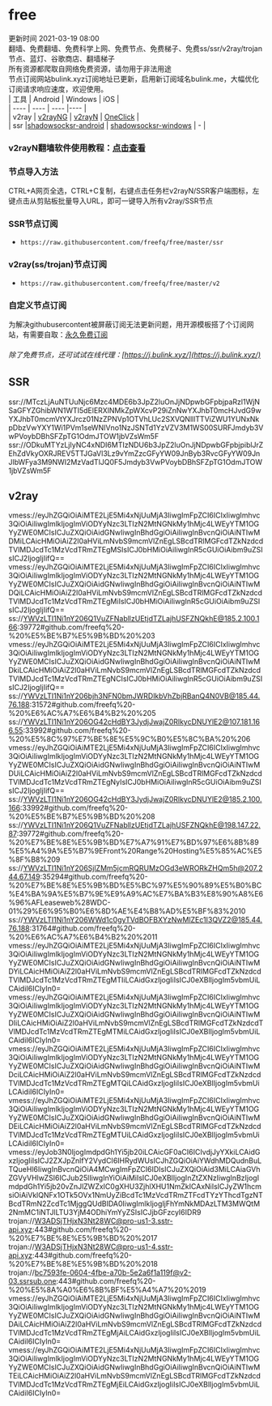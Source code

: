 # free  
更新时间 2021-03-19 08:00  
翻墙、免费翻墙、免费科学上网、免费节点、免费梯子、免费ss/ssr/v2ray/trojan节点、蓝灯、谷歌商店、翻墙梯子  
所有资源都爬取自网络免费资源，请勿用于非法用途  
节点订阅网站bulink.xyz订阅地址已更新，启用新订阅域名bulink.me，大幅优化订阅请求响应速度，欢迎使用。  
|  工具  | Android  | Windows  | iOS  |  
|  ----  | ----   | ----  |----  |  
| v2ray  | [v2rayNG](https://github.com/2dust/v2rayNG/releases/download/1.4.12/v2rayNG_1.4.12_arm64-v8a.apk) | [v2rayN](https://github.com/2dust/v2rayN/releases/download/3.27/v2rayN-Core.zip) | [OneClick](https://oneclick.earth/) |  
| ssr  |[shadowsocksr-android](https://github.com/shadowsocksrr/shadowsocksr-android/releases/download/3.5.4/shadowsocksr-android-3.5.4.apk) | [shadowsocksr-windows](https://github.com/shadowsocksr-backup/shadowsocksr-csharp/releases/download/4.7.0/ShadowsocksR-4.7.0-win.7z) | - |  
### v2rayN翻墙软件使用教程：[点击查看](https://github.com/freefq/tutorials)  
### 节点导入方法  
CTRL+A网页全选，CTRL+C复制，右键点击任务栏v2rayN/SSR客户端图标，左键点击从剪贴板批量导入URL，即可一键导入所有v2ray/SSR节点  
### SSR节点订阅  
- `https://raw.githubusercontent.com/freefq/free/master/ssr`  
### v2ray(ss/trojan)节点订阅  
- `https://raw.githubusercontent.com/freefq/free/master/v2`  
### 自定义节点订阅  
为解决githubusercontent被屏蔽订阅无法更新问题，用开源模板搭了个订阅网站，有需要自取：[永久免费订阅](https://bulink.xyz)  
###### 除了免费节点，还可试试在线代理：[https://j.bulink.xyz/](https://j.bulink.xyz/)  
## SSR  
ssr://MTczLjAuNTUuNjc6Mzc4MDE6b3JpZ2luOnJjNDpwbGFpbjpaRzl1WjNSaGFYZGhibWN1WTI5dElERXlNMkZpWXcvP29iZnNwYXJhbT0mcHJvdG9wYXJhbT0mcmVtYXJrcz01NzZPNVp1OTVhLUc2SXVQNlllTTViZWU1YUNxNkpDbzVwYXY1Wi1PVm1seWNIVno1NzJSNTd1YzVZV3M1WS00SURFJmdyb3VwPVoybDBhSFZpTG1OdmJTOW1jbVZsWm5F  
ssr://ODkuMTYzLjIyNC4xNDI6MTIzNDU6b3JpZ2luOnJjNDpwbGFpbjpiblJrZEhZdVkyOXRJREV5TTJGaVl3Lz9vYmZzcGFyYW09JnByb3RvcGFyYW09JnJlbWFya3M9NWI2MzVadTlJQ0F5Jmdyb3VwPVoybDBhSFZpTG1OdmJTOW1jbVZsWm5F  
## v2ray  
vmess://eyJhZGQiOiAiMTE2LjE5Mi4xNjUuMjA3IiwgImFpZCI6ICIxIiwgImhvc3QiOiAiIiwgImlkIjogImViODYyNzc3LTIzN2MtNGNkMy1hMjc4LWEyYTM1OGYyZWE0MCIsICJuZXQiOiAidGNwIiwgInBhdGgiOiAiIiwgInBvcnQiOiAiNTIwMDMiLCAicHMiOiAiZ2l0aHViLmNvbS9mcmVlZnEgLSBcdTRlMGFcdTZkNzdcdTVlMDJcdTc1MzVcdTRmZTEgMSIsICJ0bHMiOiAiIiwgInR5cGUiOiAibm9uZSIsICJ2IjogIjIifQ==  
vmess://eyJhZGQiOiAiMTE2LjE5Mi4xNjUuMjA3IiwgImFpZCI6ICIxIiwgImhvc3QiOiAiIiwgImlkIjogImViODYyNzc3LTIzN2MtNGNkMy1hMjc4LWEyYTM1OGYyZWE0MCIsICJuZXQiOiAidGNwIiwgInBhdGgiOiAiIiwgInBvcnQiOiAiNTIwMDQiLCAicHMiOiAiZ2l0aHViLmNvbS9mcmVlZnEgLSBcdTRlMGFcdTZkNzdcdTVlMDJcdTc1MzVcdTRmZTEgMiIsICJ0bHMiOiAiIiwgInR5cGUiOiAibm9uZSIsICJ2IjogIjIifQ==  
ss://YWVzLTI1Ni1nY206Q1VuZFNabllzUEtjdTZLajhUSFZNQkhE@185.2.100.166:39772#github.com/freefq%20-%20%E5%BE%B7%E5%9B%BD%20%203  
vmess://eyJhZGQiOiAiMTE2LjE5Mi4xNjUuMjA3IiwgImFpZCI6ICIxIiwgImhvc3QiOiAiIiwgImlkIjogImViODYyNzc3LTIzN2MtNGNkMy1hMjc4LWEyYTM1OGYyZWE0MCIsICJuZXQiOiAidGNwIiwgInBhdGgiOiAiIiwgInBvcnQiOiAiNTIwMDkiLCAicHMiOiAiZ2l0aHViLmNvbS9mcmVlZnEgLSBcdTRlMGFcdTZkNzdcdTVlMDJcdTc1MzVcdTRmZTEgNCIsICJ0bHMiOiAiIiwgInR5cGUiOiAibm9uZSIsICJ2IjogIjIifQ==  
ss://YWVzLTI1Ni1nY206bjh3NFN0bmJWRDlkbVhZbjRBanQ4N0VB@185.44.76.188:31572#github.com/freefq%20-%20%E6%AC%A7%E6%B4%B2%20%205  
ss://YWVzLTI1Ni1nY206OG42cHdBY3JydjJwajZ0RlkycDNUYlE2@107.181.166.55:33992#github.com/freefq%20-%20%E5%8C%97%E7%BE%8E%E5%9C%B0%E5%8C%BA%20%206  
vmess://eyJhZGQiOiAiMTE2LjE5Mi4xNjUuMjA3IiwgImFpZCI6ICIxIiwgImhvc3QiOiAiIiwgImlkIjogImViODYyNzc3LTIzN2MtNGNkMy1hMjc4LWEyYTM1OGYyZWE0MCIsICJuZXQiOiAidGNwIiwgInBhdGgiOiAiIiwgInBvcnQiOiAiNTIwMDUiLCAicHMiOiAiZ2l0aHViLmNvbS9mcmVlZnEgLSBcdTRlMGFcdTZkNzdcdTVlMDJcdTc1MzVcdTRmZTEgNyIsICJ0bHMiOiAiIiwgInR5cGUiOiAibm9uZSIsICJ2IjogIjIifQ==  
ss://YWVzLTI1Ni1nY206OG42cHdBY3JydjJwajZ0RlkycDNUYlE2@185.2.100.166:33992#github.com/freefq%20-%20%E5%BE%B7%E5%9B%BD%20%208  
ss://YWVzLTI1Ni1nY206Q1VuZFNabllzUEtjdTZLajhUSFZNQkhE@198.147.22.87:39772#github.com/freefq%20-%20%E7%BE%8E%E5%9B%BD%E7%A7%91%E7%BD%97%E6%8B%89%E5%A4%9A%E5%B7%9EFront%20Range%20Hosting%E5%85%AC%E5%8F%B8%209  
ss://YWVzLTI1Ni1nY206SjlZMm5jcmRQRUMzOGd3eWRORkZHQm5h@207.244.67.149:35294#github.com/freefq%20-%20%E7%BE%8E%E5%9B%BD%E5%BC%97%E5%90%89%E5%B0%BC%E4%BA%9A%E5%B7%9E%E9%A9%AC%E7%BA%B3%E8%90%A8%E6%96%AFLeaseweb%28WDC-01%29%E6%95%B0%E6%8D%AE%E4%B8%AD%E5%BF%83%2010  
ss://YWVzLTI1Ni1nY206WWd1c0gyTVdBOFBXYzNwMlZEc1I3QVZ2@185.44.76.188:31764#github.com/freefq%20-%20%E6%AC%A7%E6%B4%B2%20%2011  
vmess://eyJhZGQiOiAiMTE2LjE5Mi4xNjUuMjA3IiwgImFpZCI6ICIxIiwgImhvc3QiOiAiIiwgImlkIjogImViODYyNzc3LTIzN2MtNGNkMy1hMjc4LWEyYTM1OGYyZWE0MCIsICJuZXQiOiAidGNwIiwgInBhdGgiOiAiIiwgInBvcnQiOiAiNTIwMDYiLCAicHMiOiAiZ2l0aHViLmNvbS9mcmVlZnEgLSBcdTRlMGFcdTZkNzdcdTVlMDJcdTc1MzVcdTRmZTEgMTIiLCAidGxzIjogIiIsICJ0eXBlIjogIm5vbmUiLCAidiI6ICIyIn0=  
vmess://eyJhZGQiOiAiMTE2LjE5Mi4xNjUuMjA3IiwgImFpZCI6ICIxIiwgImhvc3QiOiAiIiwgImlkIjogImViODYyNzc3LTIzN2MtNGNkMy1hMjc4LWEyYTM1OGYyZWE0MCIsICJuZXQiOiAidGNwIiwgInBhdGgiOiAiIiwgInBvcnQiOiAiNTIwMDIiLCAicHMiOiAiZ2l0aHViLmNvbS9mcmVlZnEgLSBcdTRlMGFcdTZkNzdcdTVlMDJcdTc1MzVcdTRmZTEgMTMiLCAidGxzIjogIiIsICJ0eXBlIjogIm5vbmUiLCAidiI6ICIyIn0=  
vmess://eyJhZGQiOiAiMTE2LjE5Mi4xNjUuMjA3IiwgImFpZCI6ICIxIiwgImhvc3QiOiAiIiwgImlkIjogImViODYyNzc3LTIzN2MtNGNkMy1hMjc4LWEyYTM1OGYyZWE0MCIsICJuZXQiOiAidGNwIiwgInBhdGgiOiAiIiwgInBvcnQiOiAiNTIwMDciLCAicHMiOiAiZ2l0aHViLmNvbS9mcmVlZnEgLSBcdTRlMGFcdTZkNzdcdTVlMDJcdTc1MzVcdTRmZTEgMTQiLCAidGxzIjogIiIsICJ0eXBlIjogIm5vbmUiLCAidiI6ICIyIn0=  
vmess://eyJhZGQiOiAiMTE2LjE5Mi4xNjUuMjA3IiwgImFpZCI6ICIxIiwgImhvc3QiOiAiIiwgImlkIjogImViODYyNzc3LTIzN2MtNGNkMy1hMjc4LWEyYTM1OGYyZWE0MCIsICJuZXQiOiAidGNwIiwgInBhdGgiOiAiIiwgInBvcnQiOiAiNTIwMDEiLCAicHMiOiAiZ2l0aHViLmNvbS9mcmVlZnEgLSBcdTRlMGFcdTZkNzdcdTVlMDJcdTc1MzVcdTRmZTEgMTUiLCAidGxzIjogIiIsICJ0eXBlIjogIm5vbmUiLCAidiI6ICIyIn0=  
vmess://eyJob3N0IjogImdpdGh1Yi5jb20iLCAicGF0aCI6ICIvdjJyYXkiLCAidGxzIjogIiIsICJ2ZXJpZnlfY2VydCI6IHRydWUsICJhZGQiOiAiYWdhMDQudnBuLTQueHl6IiwgInBvcnQiOiA4MCwgImFpZCI6IDIsICJuZXQiOiAid3MiLCAiaGVhZGVyVHlwZSI6ICJub25lIiwgInYiOiAiMiIsICJ0eXBlIjogInZtZXNzIiwgInBzIjogImdpdGh1Yi5jb20vZnJlZWZxIC0gXHU3ZjhlXHU1NmZkICAxNiIsICJyZW1hcmsiOiAiVklQNFx1OTk5OVx1NmUyZiBcdTc1MzVcdTRmZTFcdTYzYThcdTgzNTBcdTRmN2ZcdTc1MjggQUdBIDA0IiwgImlkIjogIjFhYmNkMDAzLTM3MWQtM2NmMC1iNTJlLTU3YjM4ODhiYmYyZSIsICJjbGFzcyI6IDR9  
trojan://W3ADSjTHjxN3Nt28WC@pro-us1-3.sstr-api.xyz:443#github.com/freefq%20-%20%E7%BE%8E%E5%9B%BD%20%2017  
trojan://W3ADSjTHjxN3Nt28WC@pro-us1-4.sstr-api.xyz:443#github.com/freefq%20-%20%E7%BE%8E%E5%9B%BD%20%2018  
trojan://bc7593fe-0604-4fbe-a70b-5e2a6f1a119f@v2-03.ssrsub.one:443#github.com/freefq%20-%20%E5%8A%A0%E6%8B%BF%E5%A4%A7%20%2019  
vmess://eyJhZGQiOiAiMTE2LjE5Mi4xNjUuMjA3IiwgImFpZCI6ICIxIiwgImhvc3QiOiAiIiwgImlkIjogImViODYyNzc3LTIzN2MtNGNkMy1hMjc4LWEyYTM1OGYyZWE0MCIsICJuZXQiOiAidGNwIiwgInBhdGgiOiAiIiwgInBvcnQiOiAiNTIwMDAiLCAicHMiOiAiZ2l0aHViLmNvbS9mcmVlZnEgLSBcdTRlMGFcdTZkNzdcdTVlMDJcdTc1MzVcdTRmZTEgMjAiLCAidGxzIjogIiIsICJ0eXBlIjogIm5vbmUiLCAidiI6ICIyIn0=  
vmess://eyJhZGQiOiAiMTE2LjE5Mi4xNjUuMjA3IiwgImFpZCI6ICIxIiwgImhvc3QiOiAiIiwgImlkIjogImViODYyNzc3LTIzN2MtNGNkMy1hMjc4LWEyYTM1OGYyZWE0MCIsICJuZXQiOiAidGNwIiwgInBhdGgiOiAiIiwgInBvcnQiOiAiNTIwMTEiLCAicHMiOiAiZ2l0aHViLmNvbS9mcmVlZnEgLSBcdTRlMGFcdTZkNzdcdTVlMDJcdTc1MzVcdTRmZTEgMjEiLCAidGxzIjogIiIsICJ0eXBlIjogIm5vbmUiLCAidiI6ICIyIn0=  
